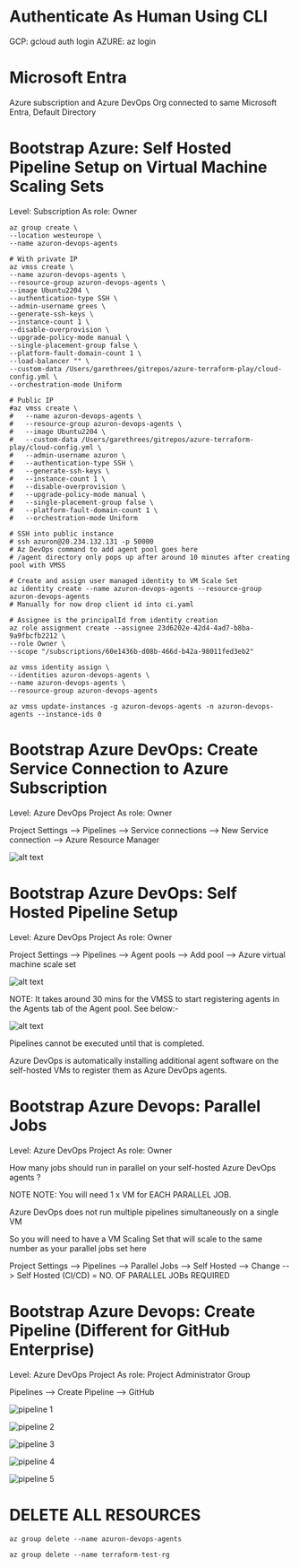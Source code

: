 # Authenticate As Human Using CLI

GCP: gcloud auth login
AZURE: az login

# Microsoft Entra

Azure subscription and Azure DevOps Org connected to same Microsoft Entra, Default Directory

# Bootstrap Azure: Self Hosted Pipeline Setup on Virtual Machine Scaling Sets

Level: Subscription
As role: Owner

```
az group create \
--location westeurope \
--name azuron-devops-agents

# With private IP
az vmss create \
--name azuron-devops-agents \
--resource-group azuron-devops-agents \
--image Ubuntu2204 \
--authentication-type SSH \
--admin-username grees \
--generate-ssh-keys \
--instance-count 1 \
--disable-overprovision \
--upgrade-policy-mode manual \
--single-placement-group false \
--platform-fault-domain-count 1 \
--load-balancer "" \
--custom-data /Users/garethrees/gitrepos/azure-terraform-play/cloud-config.yml \
--orchestration-mode Uniform

# Public IP
#az vmss create \
#   --name azuron-devops-agents \
#   --resource-group azuron-devops-agents \
#   --image Ubuntu2204 \
#   --custom-data /Users/garethrees/gitrepos/azure-terraform-play/cloud-config.yml \
#   --admin-username azuron \
#   --authentication-type SSH \
#   --generate-ssh-keys \
#   --instance-count 1 \
#   --disable-overprovision \
#   --upgrade-policy-mode manual \
#   --single-placement-group false \
#   --platform-fault-domain-count 1 \
#   --orchestration-mode Uniform

# SSH into public instance
# ssh azuron@20.234.132.131 -p 50000
# Az DevOps command to add agent pool goes here
# /agent directory only pops up after around 10 minutes after creating pool with VMSS

# Create and assign user managed identity to VM Scale Set
az identity create --name azuron-devops-agents --resource-group azuron-devops-agents
# Manually for now drop client id into ci.yaml

# Assignee is the principalId from identity creation
az role assignment create --assignee 23d6202e-42d4-4ad7-b8ba-9a9fbcfb2212 \
--role Owner \
--scope "/subscriptions/60e1436b-d08b-466d-b42a-98011fed3eb2"

az vmss identity assign \
--identities azuron-devops-agents \
--name azuron-devops-agents \
--resource-group azuron-devops-agents

az vmss update-instances -g azuron-devops-agents -n azuron-devops-agents --instance-ids 0

```

# Bootstrap Azure DevOps: Create Service Connection to Azure Subscription

Level: Azure DevOps Project
As role: Owner

Project Settings --> Pipelines --> Service connections --> New Service connection --> Azure Resource Manager

![alt text](readme-png/readme-az-dev-ops-svc-conn.png)

# Bootstrap Azure DevOps: Self Hosted Pipeline Setup

Level: Azure DevOps Project
As role: Owner

Project Settings --> Pipelines --> Agent pools --> Add pool --> Azure virtual machine scale set

![alt text](readme-png/readme-az-dev-ops-agent.png)

NOTE: It takes around 30 mins for the VMSS to start registering agents in the Agents tab of the Agent pool. See below:-

![alt text](readme-png/readme-pool-populated.png)

Pipelines cannot be executed until that is completed.

Azure DevOps is automatically installing additional agent software on the self-hosted VMs to register them as Azure DevOps agents.

# Bootstrap Azure Devops: Parallel Jobs

Level: Azure DevOps Project
As role: Owner

How many jobs should run in parallel on your self-hosted Azure DevOps agents ?

NOTE NOTE: You will need 1 x VM for EACH PARALLEL JOB. 

Azure DevOps does not run multiple pipelines simultaneously on a single VM

So you will need to have a VM Scaling Set that will scale to the same number as your parallel jobs set here

Project Settings --> Pipelines --> Parallel Jobs --> Self Hosted --> Change --> Self Hosted (CI/CD) = NO. OF PARALLEL JOBs REQUIRED

# Bootstrap Azure Devops: Create Pipeline (Different for GitHub Enterprise)

Level: Azure DevOps Project
As role: Project Administrator Group

Pipelines --> Create Pipeline --> GitHub

![pipeline 1](readme-png/readme-pipeline-authorize-azure-pipelines-app.png)

![pipeline 2](readme-png/readme-pipeline-nstalll-azure-pipelines-app.png) 

![pipeline 3](readme-png/readme-pipeline-select-repo.png)

![pipeline 4](<readme-png/readme-pipeline-switch ad-directory.png>)

![pipeline 5](readme-png/readme-pipeline-point-to-yaml.png) 

# DELETE ALL RESOURCES

```
az group delete --name azuron-devops-agents

az group delete --name terraform-test-rg
```